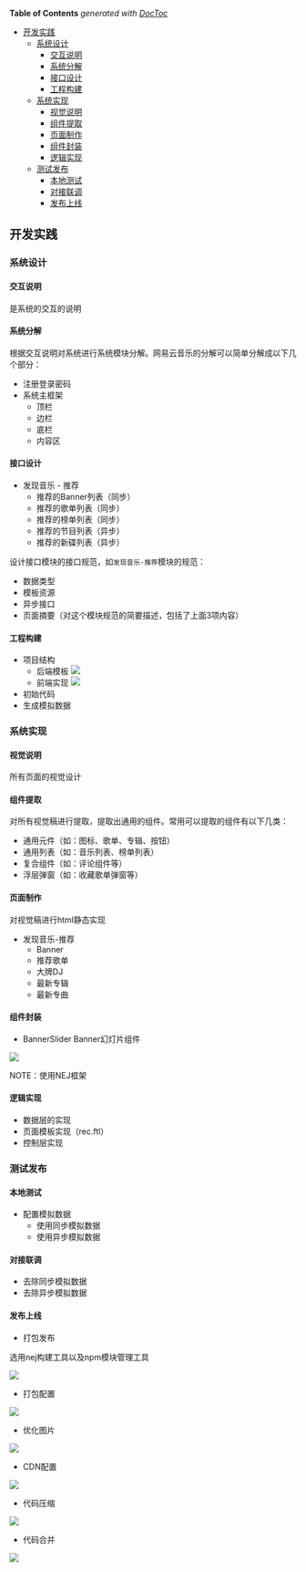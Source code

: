 <!-- START doctoc generated TOC please keep comment here to allow auto update -->
<!-- DON'T EDIT THIS SECTION, INSTEAD RE-RUN doctoc TO UPDATE -->
**Table of Contents**  *generated with [DocToc](https://github.com/thlorenz/doctoc)*

- [开发实践](#%E5%BC%80%E5%8F%91%E5%AE%9E%E8%B7%B5)
  - [系统设计](#%E7%B3%BB%E7%BB%9F%E8%AE%BE%E8%AE%A1)
    - [交互说明](#%E4%BA%A4%E4%BA%92%E8%AF%B4%E6%98%8E)
    - [系统分解](#%E7%B3%BB%E7%BB%9F%E5%88%86%E8%A7%A3)
    - [接口设计](#%E6%8E%A5%E5%8F%A3%E8%AE%BE%E8%AE%A1)
    - [工程构建](#%E5%B7%A5%E7%A8%8B%E6%9E%84%E5%BB%BA)
  - [系统实现](#%E7%B3%BB%E7%BB%9F%E5%AE%9E%E7%8E%B0)
    - [视觉说明](#%E8%A7%86%E8%A7%89%E8%AF%B4%E6%98%8E)
    - [组件提取](#%E7%BB%84%E4%BB%B6%E6%8F%90%E5%8F%96)
    - [页面制作](#%E9%A1%B5%E9%9D%A2%E5%88%B6%E4%BD%9C)
    - [组件封装](#%E7%BB%84%E4%BB%B6%E5%B0%81%E8%A3%85)
    - [逻辑实现](#%E9%80%BB%E8%BE%91%E5%AE%9E%E7%8E%B0)
  - [测试发布](#%E6%B5%8B%E8%AF%95%E5%8F%91%E5%B8%83)
    - [本地测试](#%E6%9C%AC%E5%9C%B0%E6%B5%8B%E8%AF%95)
    - [对接联调](#%E5%AF%B9%E6%8E%A5%E8%81%94%E8%B0%83)
    - [发布上线](#%E5%8F%91%E5%B8%83%E4%B8%8A%E7%BA%BF)

<!-- END doctoc generated TOC please keep comment here to allow auto update -->

## 开发实践

### 系统设计

#### 交互说明

是系统的交互的说明

#### 系统分解

根据交互说明对系统进行系统模块分解。网易云音乐的分解可以简单分解成以下几个部分：

- 注册登录密码
- 系统主框架
	- 顶栏
	- 边栏
	- 底栏
	- 内容区

#### 接口设计

- 发现音乐 - 推荐
	- 推荐的Banner列表（同步）
	- 推荐的歌单列表（同步）
	- 推荐的榜单列表（同步）
	- 推荐的节目列表（异步）
	- 推荐的新碟列表（异步）

设计接口模块的接口规范，如`发现音乐-推荐`模块的规范：

- 数据类型
- 模板资源
- 异步接口
- 页面摘要（对这个模块规范的简要描述，包括了上面3项内容）

#### 工程构建

- 项目结构
	- 后端模板
	![](../img/Z/z-back.png)
	- 前端实现
	![](../img/Z/z-front.png)
- 初始代码
- 生成模拟数据

### 系统实现

#### 视觉说明

所有页面的视觉设计

#### 组件提取

对所有视觉稿进行提取，提取出通用的组件。常用可以提取的组件有以下几类：

- 通用元件（如：图标、歌单、专辑、按钮）
- 通用列表（如：音乐列表、榜单列表）
- 复合组件（如：评论组件等）
- 浮层弹窗（如：收藏歌单弹窗等）

#### 页面制作

对视觉稿进行html静态实现

- 发现音乐-推荐
	-  Banner
	- 推荐歌单
	- 大牌DJ
	- 最新专辑
	- 最新专曲
	
#### 组件封装

- BannerSlider Banner幻灯片组件

![](../img/Z/z-module.png)

NOTE：使用NEJ框架

#### 逻辑实现

- 数据层的实现
- 页面模板实现（rec.ftl）
- 控制层实现

### 测试发布

#### 本地测试

- 配置模拟数据
	- 使用同步模拟数据
	- 使用异步模拟数据
	
#### 对接联调

- 去除同步模拟数据
- 去除异步模拟数据

#### 发布上线

- 打包发布

选用nej构建工具以及npm模块管理工具

![](../img/Z/z-nej.png)	

- 打包配置

![](../img/Z/z-nej-config.png)

- 优化图片

![](../img/Z/z-pic-config.png)

- CDN配置

![](../img/Z/z-cdn-config.png)

- 代码压缩

![](../img/Z/z-code-config.png)

- 代码合并

![](../img/Z/z-code-merge-config.png)